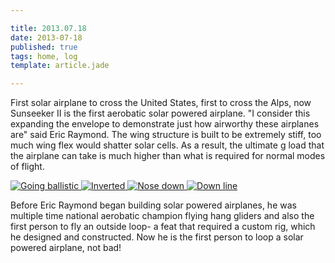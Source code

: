 ```yaml
---

title: 2013.07.18
date: 2013-07-18
published: true
tags: home, log
template: article.jade

---
```

First solar airplane to cross the United States, first to cross the Alps, now Sunseeker II is the first aerobatic solar powered airplane. "I consider this expanding the envelope to demonstrate just how airworthy these airplanes are" said Eric Raymond. The wing structure is built to be extremely stiff, too much wing flex would shatter solar cells. As a result, the ultimate g load that the airplane can take is much higher than what is required for normal modes of flight. 


<div class="photoset">
<a href="/articles/2013-07-18/1.jpg" rel="gal-2013-07-18" title="Going ballistic">
  <img src="/articles/2013-07-18/thumbs/1.jpg" alt= "Going ballistic" \>
</a>

<a href="/articles/2013-07-18/2.jpg" rel="gal-2013-07-18" title="Inverted">
  <img src="/articles/2013-07-05/thumbs/2.jpg" alt= "Inverted" \>
</a>

<a href="/articles/2013-07-18/3.jpg" rel="gal-2013-07-18" title="Nose down">
  <img src="/articles/2013-07-18/thumbs/3.jpg" alt= "Nose down" \>
</a>

<a href="/articles/2013-07-18/4.jpg" rel="gal-2013-07-18" title="Down line">
  <img src="/articles/2013-07-18/thumbs/4.jpg" alt= "Down line" \>
</a>

</div>

Before Eric Raymond began building solar powered airplanes, he was multiple time national aerobatic champion flying hang gliders and also the first person to fly an outside loop- a feat that required a custom rig, which he designed and constructed. Now he is the first person to loop a solar powered airplane, not bad!


